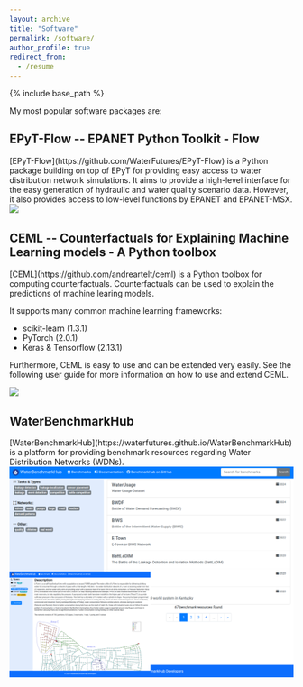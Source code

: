 ```yaml
---
layout: archive
title: "Software"
permalink: /software/
author_profile: true
redirect_from:
  - /resume
---
```


{% include base_path %}

My most popular software packages are:

<h2>EPyT-Flow -- EPANET Python Toolkit - Flow</h2>
<div markdown=1>
[EPyT-Flow](https://github.com/WaterFutures/EPyT-Flow) is a Python package building on top of EPyT for providing easy access to water distribution network simulations. It aims to provide a high-level interface for the easy generation of hydraulic and water quality scenario data. However, it also provides access to low-level functions by EPANET and EPANET-MSX.
</div>
<img src="https://github.com/WaterFutures/EPyT-Flow/blob/main/docs/_static/net1_plot.png?raw=true" style="width: 100%,height: auto">


<h2>CEML -- Counterfactuals for Explaining Machine Learning models - A Python toolbox</h2>
<div markdown=1>
[CEML](https://github.com/andreartelt/ceml) is a Python toolbox for computing counterfactuals. Counterfactuals can be used to explain the predictions of machine learing models.

It supports many common machine learning frameworks:
- scikit-learn (1.3.1)
- PyTorch (2.0.1)
- Keras & Tensorflow (2.13.1)

Furthermore, CEML is easy to use and can be extended very easily. See the following user guide for more information on how to use and extend CEML.
</div>
<img src="https://raw.githubusercontent.com/andreArtelt/ceml/master/docs/_static/cf_illustration.png" style="width: 100%,height: auto">


<h2>WaterBenchmarkHub</h2>
<div markdown=1>
[WaterBenchmarkHub](https://waterfutures.github.io/WaterBenchmarkHub) is a platform for providing benchmark resources regarding
Water Distribution Networks (WDNs).
</div>
<img src="/files/waterbenchmarkhub.png" style="width: 100%,height: auto">

